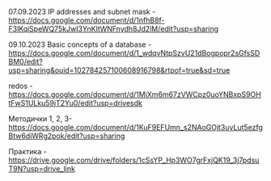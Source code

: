 07.09.2023 IP addresses and subnet mask - https://docs.google.com/document/d/1nfhB8f-F3lKqiSpeWQ75kJwI3YnKltWNFnydh8Jd2lM/edit?usp=sharing


09.10.2023 Basic concepts of a database - https://docs.google.com/document/d/1_wdqvNtpSzvU21dBogpopr2sGfsSDBM0/edit?usp=sharing&ouid=102784257100608916798&rtpof=true&sd=true

redos - https://docs.google.com/document/d/1MiXm6m67zVWCpz0uoYNBxpS9OHtFwS1ULku59jT2Yu0/edit?usp=drivesdk 

Методички 1, 2, 3- https://docs.google.com/document/d/1KuF9EFUmn_s2NAoGOjt3uyLut5ezfgBtw6diWRg2pok/edit?usp=sharing

Практика - https://drive.google.com/drive/folders/1cSsYP_Hp3WO7grFxjQK19_3j7pdsuT9N?usp=drive_link
